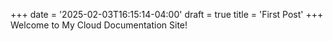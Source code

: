 +++
date = '2025-02-03T16:15:14-04:00'
draft = true
title = 'First Post'
+++
Welcome to My Cloud Documentation Site!